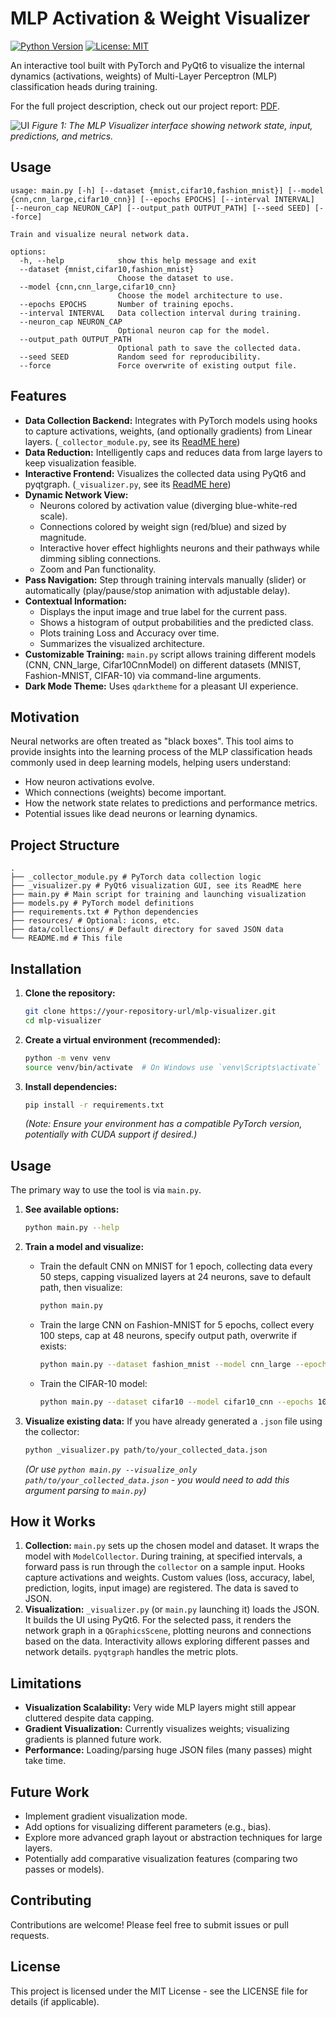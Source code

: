 # MLP Activation & Weight Visualizer

[![Python Version](https://img.shields.io/badge/python-3.10+-blue.svg)](https://www.python.org/)
[![License: MIT](https://img.shields.io/badge/License-MIT-yellow.svg)](https://opensource.org/licenses/MIT)

An interactive tool built with PyTorch and PyQt6 to visualize the internal dynamics (activations, weights) of Multi-Layer Perceptron (MLP) classification heads during training.

For the full project description, check out our project report: [PDF](https://github.com/user-attachments/files/20370004/VIZ.-.projekt.pdf).

![UI](https://github.com/user-attachments/assets/204d5e52-9d18-4953-9274-4c7ccebc72b3)
*Figure 1: The MLP Visualizer interface showing network state, input, predictions, and metrics.*

## Usage
```
usage: main.py [-h] [--dataset {mnist,cifar10,fashion_mnist}] [--model {cnn,cnn_large,cifar10_cnn}] [--epochs EPOCHS] [--interval INTERVAL] [--neuron_cap NEURON_CAP] [--output_path OUTPUT_PATH] [--seed SEED] [--force]

Train and visualize neural network data.

options:
  -h, --help            show this help message and exit
  --dataset {mnist,cifar10,fashion_mnist}
                        Choose the dataset to use.
  --model {cnn,cnn_large,cifar10_cnn}
                        Choose the model architecture to use.
  --epochs EPOCHS       Number of training epochs.
  --interval INTERVAL   Data collection interval during training.
  --neuron_cap NEURON_CAP
                        Optional neuron cap for the model.
  --output_path OUTPUT_PATH
                        Optional path to save the collected data.
  --seed SEED           Random seed for reproducibility.
  --force               Force overwrite of existing output file.

```

## Features

*   **Data Collection Backend:** Integrates with PyTorch models using hooks to capture activations, weights, (and optionally gradients) from Linear layers. (`_collector_module.py`, see its [ReadME here](https://github.com/kubosis/VIZ_project/tree/main/mlp_visualizer/torch_collector))
*   **Data Reduction:** Intelligently caps and reduces data from large layers to keep visualization feasible.
*   **Interactive Frontend:** Visualizes the collected data using PyQt6 and pyqtgraph. (`_visualizer.py`, see its [ReadME here](https://github.com/kubosis/VIZ_project/tree/main/mlp_visualizer/visualization))
*   **Dynamic Network View:**
    *   Neurons colored by activation value (diverging blue-white-red scale).
    *   Connections colored by weight sign (red/blue) and sized by magnitude.
    *   Interactive hover effect highlights neurons and their pathways while dimming sibling connections.
    *   Zoom and Pan functionality.
*   **Pass Navigation:** Step through training intervals manually (slider) or automatically (play/pause/stop animation with adjustable delay).
*   **Contextual Information:**
    *   Displays the input image and true label for the current pass.
    *   Shows a histogram of output probabilities and the predicted class.
    *   Plots training Loss and Accuracy over time.
    *   Summarizes the visualized architecture.
*   **Customizable Training:** `main.py` script allows training different models (CNN, CNN_large, Cifar10CnnModel) on different datasets (MNIST, Fashion-MNIST, CIFAR-10) via command-line arguments.
*   **Dark Mode Theme:** Uses `qdarktheme` for a pleasant UI experience.

## Motivation

Neural networks are often treated as "black boxes". This tool aims to provide insights into the learning process of the MLP classification heads commonly used in deep learning models, helping users understand:
*   How neuron activations evolve.
*   Which connections (weights) become important.
*   How the network state relates to predictions and performance metrics.
*   Potential issues like dead neurons or learning dynamics.

## Project Structure
```
.
├── _collector_module.py # PyTorch data collection logic
├── _visualizer.py # PyQt6 visualization GUI, see its ReadME here
├── main.py # Main script for training and launching visualization
├── models.py # PyTorch model definitions
├── requirements.txt # Python dependencies
├── resources/ # Optional: icons, etc.
├── data/collections/ # Default directory for saved JSON data
└── README.md # This file
```


## Installation

1.  **Clone the repository:**
    ```bash
    git clone https://your-repository-url/mlp-visualizer.git
    cd mlp-visualizer
    ```
2.  **Create a virtual environment (recommended):**
    ```bash
    python -m venv venv
    source venv/bin/activate  # On Windows use `venv\Scripts\activate`
    ```
3.  **Install dependencies:**
    ```bash
    pip install -r requirements.txt
    ```
    *(Note: Ensure your environment has a compatible PyTorch version, potentially with CUDA support if desired.)*

## Usage

The primary way to use the tool is via `main.py`.

1.  **See available options:**
    ```bash
    python main.py --help
    ```

2.  **Train a model and visualize:**
    *   Train the default CNN on MNIST for 1 epoch, collecting data every 50 steps, capping visualized layers at 24 neurons, save to default path, then visualize:
        ```bash
        python main.py
        ```
    *   Train the large CNN on Fashion-MNIST for 5 epochs, collect every 100 steps, cap at 48 neurons, specify output path, overwrite if exists:
        ```bash
        python main.py --dataset fashion_mnist --model cnn_large --epochs 5 --interval 50 --neuron_cap 24 --output_path ./data/collections/fmnist_large_run.json --force
        ```
    *   Train the CIFAR-10 model:
        ```bash
        python main.py --dataset cifar10 --model cifar10_cnn --epochs 10 --interval 50 --neuron_cap 32
        ```

3.  **Visualize existing data:**
    If you have already generated a `.json` file using the collector:
    ```bash
    python _visualizer.py path/to/your_collected_data.json
    ```
    *(Or use `python main.py --visualize_only path/to/your_collected_data.json` - you would need to add this argument parsing to `main.py`)*

## How it Works

1.  **Collection:** `main.py` sets up the chosen model and dataset. It wraps the model with `ModelCollector`. During training, at specified intervals, a forward pass is run through the `collector` on a sample input. Hooks capture activations and weights. Custom values (loss, accuracy, label, prediction, logits, input image) are registered. The data is saved to JSON.
2.  **Visualization:** `_visualizer.py` (or `main.py` launching it) loads the JSON. It builds the UI using PyQt6. For the selected pass, it renders the network graph in a `QGraphicsScene`, plotting neurons and connections based on the data. Interactivity allows exploring different passes and network details. `pyqtgraph` handles the metric plots.

## Limitations

*   **Visualization Scalability:** Very wide MLP layers might still appear cluttered despite data capping.
*   **Gradient Visualization:** Currently visualizes weights; visualizing gradients is planned future work.
*   **Performance:** Loading/parsing huge JSON files (many passes) might take time.

## Future Work

*   Implement gradient visualization mode.
*   Add options for visualizing different parameters (e.g., bias).
*   Explore more advanced graph layout or abstraction techniques for large layers.
*   Potentially add comparative visualization features (comparing two passes or models).

## Contributing

Contributions are welcome! Please feel free to submit issues or pull requests.

## License

This project is licensed under the MIT License - see the LICENSE file for details (if applicable).
